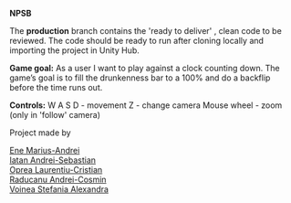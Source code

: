 **NPSB**  
  
The **production** branch contains the 'ready to deliver' , clean code to be reviewed. The code should be ready to run after cloning locally and importing the project in Unity Hub.

  **Game goal:** 
    As a user I want to play against a clock counting down. The
game’s goal is to fill the drunkenness bar to a 100% and do a backflip before the time runs out.

  **Controls:**
W A S D - movement
Z - change camera
Mouse wheel - zoom (only in 'follow' camera)

  
Project made by  

[Ene Marius-Andrei](https://github.com/AndrewSSB)  
[Iatan Andrei-Sebastian](https://github.com/obi4)  
[Oprea Laurentiu-Cristian](https://github.com/LaurOp)  
[Raducanu Andrei-Cosmin](https://github.com/andreicosmin55)  
[Voinea Stefania Alexandra](https://github.com/alexandravoinea01)  


